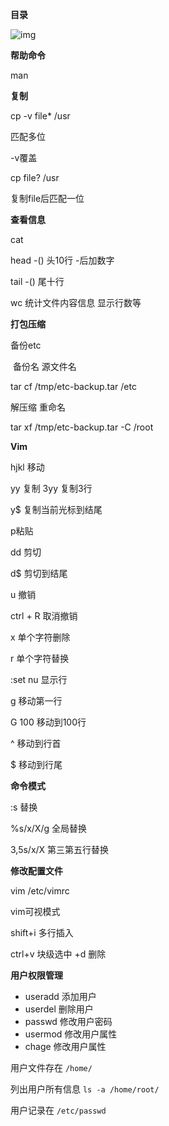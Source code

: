 **目录**

![img](C:/Users/Administrator/AppData/Local/YNote/data/zlhui1111@163.com/fc94dba254a147bda00813c8b57b9dba/clipboard.png)

**帮助命令**

man



**复制**

cp -v file* /usr

匹配多位

-v覆盖

cp file? /usr

复制file后匹配一位



**查看信息**

cat 

head -() 头10行 -后加数字

tail -() 尾十行

wc 统计文件内容信息 显示行数等



**打包压缩**

备份etc

​           备份名			 源文件名

tar cf /tmp/etc-backup.tar /etc

解压缩                                重命名

tar xf /tmp/etc-backup.tar -C /root

**Vim**

hjkl 移动



yy 复制  3yy 复制3行

y$ 复制当前光标到结尾

p粘贴

dd 剪切

d$ 剪切到结尾

u 撤销

ctrl + R 取消撤销

x 单个字符删除

r 单个字符替换

:set nu 显示行

g 移动第一行

G 100 移动到100行

^ 移动到行首

$ 移动到行尾

**命令模式**

:s 替换

%s/x/X/g  全局替换

3,5s/x/X 第三第五行替换

**修改配置文件**

vim /etc/vimrc



vim可视模式

shift+i 多行插入

ctrl+v 块级选中 +d 删除



**用户权限管理**



- useradd 添加用户
- userdel 删除用户
- passwd 修改用户密码
- usermod 修改用户属性
- chage 修改用户属性

用户文件存在 `/home/`

列出用户所有信息 `ls -a /home/root/`

用户记录在 `/etc/passwd`